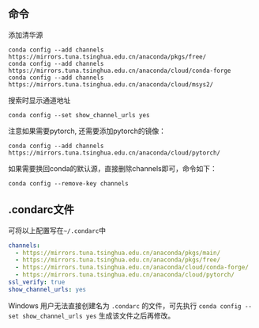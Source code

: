 ## 命令

添加清华源

```
conda config --add channels https://mirrors.tuna.tsinghua.edu.cn/anaconda/pkgs/free/
conda config --add channels https://mirrors.tuna.tsinghua.edu.cn/anaconda/cloud/conda-forge 
conda config --add channels https://mirrors.tuna.tsinghua.edu.cn/anaconda/cloud/msys2/
```

搜索时显示通道地址

```
conda config --set show_channel_urls yes
```

注意如果需要pytorch, 还需要添加pytorch的镜像：

```text
conda config --add channels https://mirrors.tuna.tsinghua.edu.cn/anaconda/cloud/pytorch/
```

如果需要换回conda的默认源，直接删除channels即可，命令如下：

```text
conda config --remove-key channels
```

## .condarc文件

可将以上配置写在`~/.condarc`中

```yaml
channels:
  - https://mirrors.tuna.tsinghua.edu.cn/anaconda/pkgs/main/
  - https://mirrors.tuna.tsinghua.edu.cn/anaconda/pkgs/free/
  - https://mirrors.tuna.tsinghua.edu.cn/anaconda/cloud/conda-forge/
  - https://mirrors.tuna.tsinghua.edu.cn/anaconda/cloud/pytorch/
ssl_verify: true
show_channel_urls: yes
```

Windows 用户无法直接创建名为 `.condarc` 的文件，可先执行 `conda config --set show_channel_urls yes` 生成该文件之后再修改。

